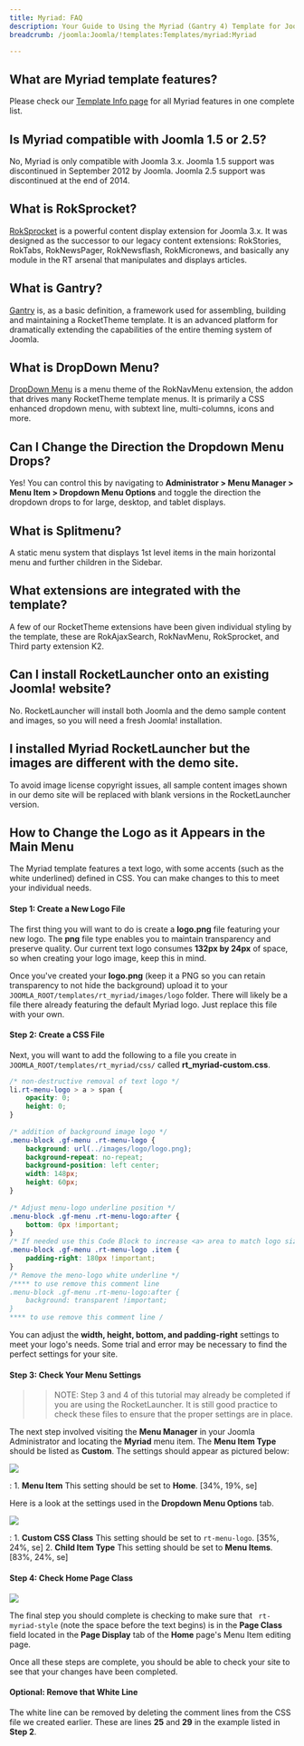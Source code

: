 ```yaml
---
title: Myriad: FAQ
description: Your Guide to Using the Myriad (Gantry 4) Template for Joomla
breadcrumb: /joomla:Joomla/!templates:Templates/myriad:Myriad

---
```


What are Myriad template features?
-----

Please check our [Template Info page][features] for all Myriad features in one complete list.

Is Myriad compatible with Joomla 1.5 or 2.5?
-----

No, Myriad is only compatible with Joomla 3.x. Joomla 1.5 support was discontinued in September 2012 by Joomla. Joomla 2.5 support was discontinued at the end of 2014. 

What is RokSprocket?
-----

[RokSprocket][roksprocket] is a powerful content display extension for Joomla 3.x. It was designed as the successor to our legacy content extensions: RokStories, RokTabs, RokNewsPager, RokNewsflash, RokMicronews, and basically any module in the RT arsenal that manipulates and displays articles.

What is Gantry?
-----

[Gantry][gantry] is, as a basic definition, a framework used for assembling, building and maintaining a RocketTheme template. It is an advanced platform for dramatically extending the capabilities of the entire theming system of Joomla.

What is DropDown Menu?
-----

[DropDown Menu][dropdown] is a menu theme of the RokNavMenu extension, the addon that drives many RocketTheme template menus. It is primarily a CSS enhanced dropdown menu, with subtext line, multi-columns, icons and more.

Can I Change the Direction the Dropdown Menu Drops?
-----

Yes! You can control this by navigating to **Administrator > Menu Manager > Menu Item > Dropdown Menu Options** and toggle the direction the dropdown drops to for large, desktop, and tablet displays.

What is Splitmenu?
-----

A static menu system that displays 1st level items in the main horizontal menu and further children in the Sidebar.

What extensions are integrated with the template?
-----

A few of our RocketTheme extensions have been given individual styling by the template, these are RokAjaxSearch, RokNavMenu, RokSprocket, and Third party extension K2.

Can I install RocketLauncher onto an existing Joomla! website?
-----

No. RocketLauncher will install both Joomla and the demo sample content and images, so you will need a fresh Joomla! installation.

I installed Myriad RocketLauncher but the images are different with the demo site.
-----

To avoid image license copyright issues, all sample content images shown in our demo site will be replaced with blank versions in the RocketLauncher version.

How to Change the Logo as it Appears in the Main Menu
-----

The Myriad template features a text logo, with some accents (such as the white underlined) defined in CSS. You can make changes to this to meet your individual needs.

#### Step 1: Create a New Logo File

The first thing you will want to do is create a **logo.png** file featuring your new logo. The **png** file type enables you to maintain transparency and preserve quality. Our current text logo consumes **132px by 24px** of space, so when creating your logo image, keep this in mind.

Once you've created your **logo.png** (keep it a PNG so you can retain transparency to not hide the background) upload it to your `JOOMLA_ROOT/templates/rt_myriad/images/logo` folder. There will likely be a file there already featuring the default Myriad logo. Just replace this file with your own.

#### Step 2: Create a CSS File

Next, you will want to add the following to a file you create in `JOOMLA_ROOT/templates/rt_myriad/css/` called **rt_myriad-custom.css**.

~~~ .css
/* non-destructive removal of text logo */
li.rt-menu-logo > a > span {
    opacity: 0;
    height: 0;
}
 
/* addition of background image logo */
.menu-block .gf-menu .rt-menu-logo {
    background: url(../images/logo/logo.png);
    background-repeat: no-repeat;
    background-position: left center;
    width: 148px;
    height: 60px;
}
 
/* Adjust menu-logo underline position */
.menu-block .gf-menu .rt-menu-logo:after {
    bottom: 0px !important;
}
/* If needed use this Code Block to increase <a> area to match logo size*/
.menu-block .gf-menu .rt-menu-logo .item {
    padding-right: 180px !important;
}
/* Remove the meno-logo white underline */
/**** to use remove this comment line
.menu-block .gf-menu .rt-menu-logo:after {
    background: transparent !important;
}
**** to use remove this comment line /
~~~

You can adjust the **width, height, bottom, and padding-right** settings to meet your logo's needs. Some trial and error may be necessary to find the perfect settings for your site.

#### Step 3: Check Your Menu Settings

>> NOTE: Step 3 and 4 of this tutorial may already be completed if you are using the RocketLauncher. It is still good practice to check these files to ensure that the proper settings are in place.

The next step involved visiting the **Menu Manager** in your Joomla Administrator and locating the **Myriad** menu item. The **Menu Item Type** should be listed as **Custom**. The settings should appear as pictured below:

![](assets/myriadmenu_1.jpeg)

:   1. **Menu Item** This setting should be set to **Home**. [34%, 19%, se]

Here is a look at the settings used in the **Dropdown Menu Options** tab.

![](assets/myriadmenu_2.jpeg)

:   1. **Custom CSS Class** This setting should be set to `rt-menu-logo`. [35%, 24%, se]
    2. **Child Item Type** This setting should be set to **Menu Items**. [83%, 24%, se]

#### Step 4: Check Home Page Class

![](assets/menu_1.jpeg)

The final step you should complete is checking to make sure that ` rt-myriad-style` (note the space before the text begins) is in the **Page Class** field located in the **Page Display** tab of the **Home** page's Menu Item editing page.

Once all these steps are complete, you should be able to check your site to see that your changes have been completed. 

#### Optional: Remove that White Line

The white line can be removed by deleting the comment lines from the CSS file we created earlier. These are lines **25** and **29** in the example listed in **Step 2**.

[gantry]: http://gantry.org/
[features]: http://demo.rockettheme.com/joomla-templates/myriad/index.php/features/features-overview
[forum]: http://www.rockettheme.com/forum/joomla-template-myriad
[roksprocket]: http://www.rockettheme.com/joomla/extensions/roksprocket
[dropdown]: http://demo.rockettheme.com/joomla-templates/myriad/features/menu-options
[splitmenu]: http://demo.rockettheme.com/joomla-templates/myriad/features/menu-options
[dropdownoptions]: assets/dropdown.jpg
